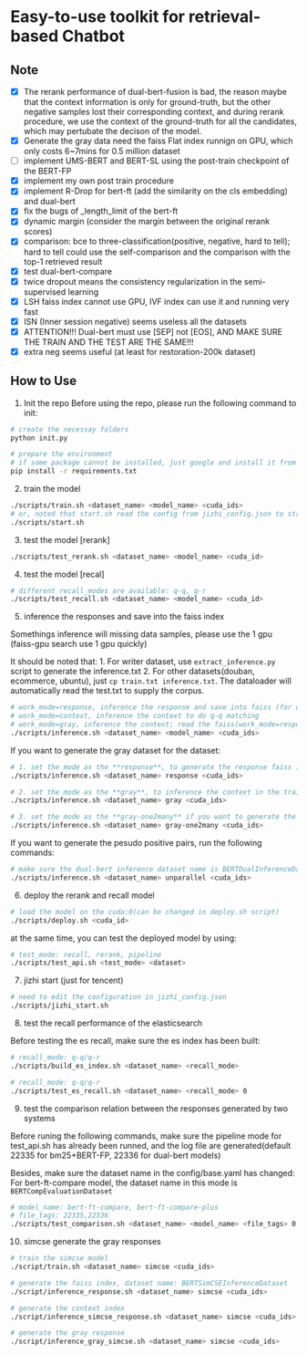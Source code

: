 # Easy-to-use toolkit for retrieval-based Chatbot

## Note

- [x] The rerank performance of dual-bert-fusion is bad, the reason maybe that the context information is only for ground-truth, but the other negative samples lost their corresponding context, and during rerank procedure, we use the context of the ground-truth for all the candidates, which may pertubate the decison of the model.
- [x] Generate the gray data need the faiss Flat  index runnign on GPU, which only costs 6~7mins for 0.5 million dataset
- [ ] implement UMS-BERT and BERT-SL using the post-train checkpoint of the BERT-FP
- [x] implement my own post train procedure
- [x] implement R-Drop for bert-ft (add the similarity on the cls embedding) and dual-bert
- [x] fix the bugs of _length_limit of the bert-ft
- [x] dynamic margin (consider the margin between the original rerank scores)
- [x] comparison: bce to three-classification(positive, negative, hard to tell); hard to tell could use the self-comparison and the comparison with the top-1 retrieved result
- [x] test dual-bert-compare
- [x] twice dropout means the consistency regularization in the semi-supervised learning
- [x] LSH faiss index cannot use GPU, IVF index can use it and running very fast
- [x] ISN (Inner session negative) seems useless all the datasets
- [x] ATTENTION!!! Dual-bert must use [SEP] not [EOS], AND MAKE SURE THE TRAIN AND THE TEST ARE THE SAME!!!
- [x] extra neg seems useful (at least for restoration-200k dataset)

## How to Use

1. Init the repo
Before using the repo, please run the following command to init:

```bash
# create the necessay folders
python init.py

# prepare the environment
# if some package cannot be installed, just google and install it from other ways
pip install -r requirements.txt
```

2. train the model

```bash
./scripts/train.sh <dataset_name> <model_name> <cuda_ids>
# or, noted that start.sh read the config from jizhi_config.json to start the training task
./scripts/start.sh 
```

3. test the model [rerank]

```bash
./scripts/test_rerank.sh <dataset_name> <model_name> <cuda_id>
```

4. test the model [recal]

```bash
# different recall_modes are available: q-q, q-r
./scripts/test_recall.sh <dataset_name> <model_name> <cuda_id>
```

5. inference the responses and save into the faiss index

Somethings inference will missing data samples, please use the 1 gpu (faiss-gpu search use 1 gpu quickly)

It should be noted that:
    1. For writer dataset, use `extract_inference.py` script to generate the inference.txt
    2. For other datasets(douban, ecommerce, ubuntu), just `cp train.txt inference.txt`. The dataloader will automatically read the test.txt to supply the corpus. 

```bash
# work_mode=response, inference the response and save into faiss (for q-r matching) [dual-bert/dual-bert-fusion]
# work_mode=context, inference the context to do q-q matching
# work_mode=gray, inference the context; read the faiss(work_mode=response has already been done), search the topk hard negative samples; remember to set the BERTDualInferenceContextDataloader in config/base.yaml
./scripts/inference.sh <dataset_name> <model_name> <cuda_ids>
```

If you want to generate the gray dataset for the dataset:

```bash
# 1. set the mode as the **response**, to generate the response faiss index; corresponding dataset name: BERTDualInferenceDataset;
./scripts/inference.sh <dataset_name> response <cuda_ids>

# 2. set the mode as the **gray**, to inference the context in the train.txt and search the top-k candidates as the gray(hard negative) samples; corresponding dataset name: BERTDualInferenceContextDataset
./scripts/inference.sh <dataset_name> gray <cuda_ids>

# 3. set the mode as the **gray-one2many** if you want to generate the extra positive samples for each context in the train set, the needings of this mode is the same as the **gray** work mode
./scripts/inference.sh <dataset_name> gray-one2many <cuda_ids>
```

If you want to generate the pesudo positive pairs, run the following commands:

```bash
# make sure the dual-bert inference dataset name is BERTDualInferenceDataset
./scripts/inference.sh <dataset_name> unparallel <cuda_ids>
```

6. deploy the rerank and recall model

```bash
# load the model on the cuda:0(can be changed in deploy.sh script)
./scripts/deploy.sh <cuda_id>
```
at the same time, you can test the deployed model by using:

```bash
# test_mode: recall, rerank, pipeline
./scripts/test_api.sh <test_mode> <dataset>
```

7. jizhi start (just for tencent)

```bash
# need to edit the configuration in jizhi_config.json
./scripts/jizhi_start.sh
```

8. test the recall performance of the elasticsearch

Before testing the es recall, make sure the es index has been built:
```bash
# recall_mode: q-q/q-r
./scripts/build_es_index.sh <dataset_name> <recall_mode>
```

```bash
# recall_mode: q-q/q-r
./scripts/test_es_recall.sh <dataset_name> <recall_mode> 0
```

9. test the comparison relation between the responses generated by two systems

Before runing the following commands, make sure the pipeline mode for test_api.sh has already been runned, and the log file are generated(default 22335 for bm25+BERT-FP, 22336 for dual-bert models)

Besides, make sure the dataset name in the config/base.yaml has changed:
For bert-ft-compare model, the dataset name in this mode is `BERTCompEvaluationDataset`

```bash
# model_name: bert-ft-compare, bert-ft-compare-plus
# file_tags: 22335,22336
./scripts/test_comparison.sh <dataset_name> <model_name> <file_tags> 0
```

10. simcse generate the gray responses

```bash
# train the simcse model
./script/train.sh <dataset_name> simcse <cuda_ids>
```

```bash
# generate the faiss index, dataset name: BERTSimCSEInferenceDataset
./script/inference_response.sh <dataset_name> simcse <cuda_ids>
```

```bash
# generate the context index
./script/inference_simcse_response.sh <dataset_name> simcse <cuda_ids>
```

```bash
# generate the gray response
./script/inference_gray_simcse.sh <dataset_name> simcse <cuda_ids>
```
